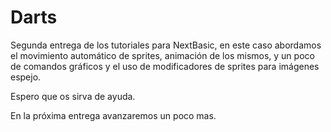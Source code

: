 # Darts

Segunda entrega de los tutoriales para NextBasic, en este caso abordamos el movimiento automático de sprites, animación de los mismos, y un poco de comandos gráficos y el uso de modificadores de sprites para imágenes espejo.

Espero que os sirva de ayuda.

En la próxima entrega avanzaremos un poco mas.
